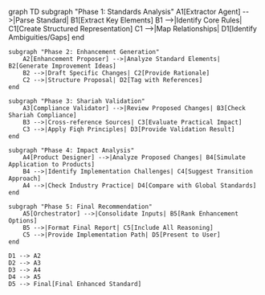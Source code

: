 graph TD
    subgraph "Phase 1: Standards Analysis"
        A1[Extractor Agent] -->|Parse Standard| B1[Extract Key Elements]
        B1 -->|Identify Core Rules| C1[Create Structured Representation]
        C1 -->|Map Relationships| D1[Identify Ambiguities/Gaps]
    end
    
    subgraph "Phase 2: Enhancement Generation"
        A2[Enhancement Proposer] -->|Analyze Standard Elements| B2[Generate Improvement Ideas]
        B2 -->|Draft Specific Changes| C2[Provide Rationale]
        C2 -->|Structure Proposal| D2[Tag with References]
    end
    
    subgraph "Phase 3: Shariah Validation"
        A3[Compliance Validator] -->|Review Proposed Changes| B3[Check Shariah Compliance]
        B3 -->|Cross-reference Sources| C3[Evaluate Practical Impact]
        C3 -->|Apply Fiqh Principles| D3[Provide Validation Result]
    end
    
    subgraph "Phase 4: Impact Analysis"
        A4[Product Designer] -->|Analyze Proposed Changes| B4[Simulate Application to Products]
        B4 -->|Identify Implementation Challenges| C4[Suggest Transition Approach]
        A4 -->|Check Industry Practice| D4[Compare with Global Standards]
    end
    
    subgraph "Phase 5: Final Recommendation"
        A5[Orchestrator] -->|Consolidate Inputs| B5[Rank Enhancement Options]
        B5 -->|Format Final Report| C5[Include All Reasoning]
        C5 -->|Provide Implementation Path| D5[Present to User]
    end
    
    D1 --> A2
    D2 --> A3
    D3 --> A4
    D4 --> A5
    D5 --> Final[Final Enhanced Standard]